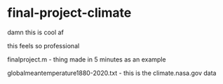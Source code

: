# final-project-climate

damn this is cool af

this feels so professional

finalproject.m - thing made in 5 minutes as an example

globalmeantemperature1880-2020.txt - this is the climate.nasa.gov data
